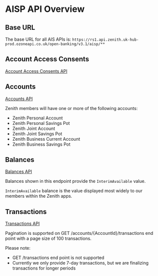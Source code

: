 # AISP API Overview

## Base URL
The base URL for all AIS APIs is: `https://rs1.api.zenith.uk-hub-prod.ozoneapi.co.uk/open-banking/v3.1/aisp/**`

## Account Access Consents
[Account Access Consents API](/perry/developer/documentation?resource=ukhub-zenith-portal&document=swagger/account-info-openapi.yaml#operations-tag-Account_Access)

## Accounts
[Accounts API](/perry/developer/documentation?resource=ukhub-zenith-portal&document=swagger/account-info-openapi.yaml#operations-tag-Accounts)

Zenith members will have one or more of the following accounts:
- Zenith Personal Account
- Zenith Personal Savings Pot
- Zenith Joint Account
- Zenith Joint Savings Pot
- Zenith Business Current Account
- Zenith Business Savings Pot

## Balances
[Balances API](/perry/developer/documentation?resource=ukhub-zenith-portal&document=swagger/account-info-openapi.yaml#operations-tag-Balances)

Balances shown in this endpoint provide the `InterimAvailable` value.

`InterimAvailable` balance is the value displayed most widely to our members within the Zenith apps.

## Transactions
[Transactions API](/perry/developer/documentation?resource=ukhub-cot-portal&document=swagger/account-info-openapi.yaml#operations-tag-Transactions)

Pagination is supported on GET /accounts/{AccountId}/transactions end point with a page size of 100 transactions.

Please note:  
- GET /transactions end point is not supported  
- Currently we only provide 7-day transactions, but we are finalizing transactions for longer periods  

